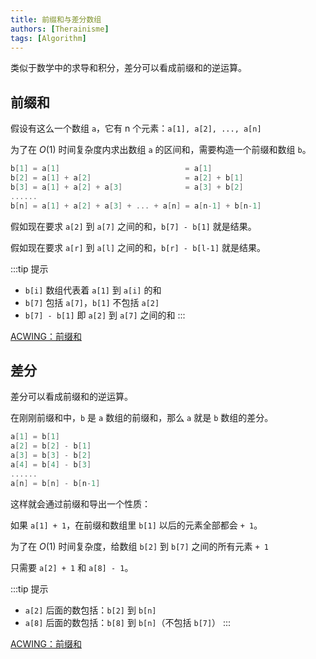 ```yaml
---
title: 前缀和与差分数组
authors: [Therainisme]
tags: [Algorithm]
---
```


类似于数学中的求导和积分，差分可以看成前缀和的逆运算。

## 前缀和

假设有这么一个数组 `a`，它有 n 个元素：`a[1], a[2], ..., a[n]`

为了在 $O(1)$ 时间复杂度内求出数组 `a` 的区间和，需要构造一个前缀和数组 `b`。

```c++
b[1] = a[1]                            = a[1]
b[2] = a[1] + a[2]                     = a[2] + b[1]
b[3] = a[1] + a[2] + a[3]              = a[3] + b[2]
......
b[n] = a[1] + a[2] + a[3] + ... + a[n] = a[n-1] + b[n-1]
```

假如现在要求 `a[2]` 到 `a[7]` 之间的和，`b[7] - b[1]` 就是结果。

假如现在要求 `a[r]` 到 `a[l]` 之间的和，`b[r] - b[l-1]` 就是结果。

:::tip 提示
* `b[i]` 数组代表着 `a[1]` 到 `a[i]` 的和
* `b[7]` 包括 `a[7]`，`b[1]` 不包括 `a[2]`
* `b[7] - b[1]` 即 `a[2]` 到 `a[7]` 之间的和
:::

[ACWING：前缀和](https://www.acwing.com/problem/content/797/)

## 差分

差分可以看成前缀和的逆运算。

在刚刚前缀和中，`b` 是 `a` 数组的前缀和，那么 `a` 就是 `b` 数组的差分。

```cpp
a[1] = b[1]
a[2] = b[2] - b[1]
a[3] = b[3] - b[2]
a[4] = b[4] - b[3]
......
a[n] = b[n] - b[n-1]
```

这样就会通过前缀和导出一个性质：

如果 `a[1] + 1`，在前缀和数组里 `b[1]` 以后的元素全部都会 `+ 1`。

为了在 $O(1)$ 时间复杂度，给数组 `b[2]` 到 `b[7]` 之间的所有元素 `+ 1`

只需要 `a[2] + 1` 和 `a[8] - 1`。

:::tip 提示
* `a[2]` 后面的数包括：`b[2]` 到 `b[n]`
* `a[8]` 后面的数包括：`b[8]` 到 `b[n]`（不包括 `b[7]`）
:::

[ACWING：前缀和](https://www.acwing.com/problem/content/799/)